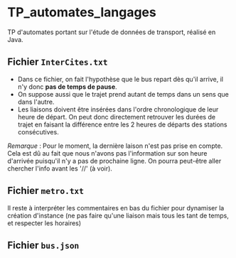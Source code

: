 # TP_automates_langages
TP d'automates portant sur l'étude de données de transport, réalisé en Java.

## Fichier `InterCites.txt`
- Dans ce fichier, on fait l'hypothèse que le bus repart dès qu'il arrive, il n'y donc **pas de temps de pause**.
- On suppose aussi que le trajet prend autant de temps dans un sens que dans l'autre.
- Les liaisons doivent être insérées dans l'ordre chronologique de leur heure de départ.
On peut donc directement retrouver les durées de trajet en faisant la différence entre les 2 heures de départs des stations consécutives.

*Remarque* : Pour le moment, la dernière laison n'est pas prise en compte. 
Cela est dû au fait que nous n'avons pas l'information sur son heure d'arrivée puisqu'il n'y a pas de prochaine ligne.
On pourra peut-être aller chercher l'info avant les '//' (à voir).

## Fichier `metro.txt`

Il reste à interpréter les commentaires en bas du fichier pour dynamiser la création d'instance (ne pas faire qu'une liaison mais tous les tant de temps, et respecter les horaires)

## Fichier `bus.json`

